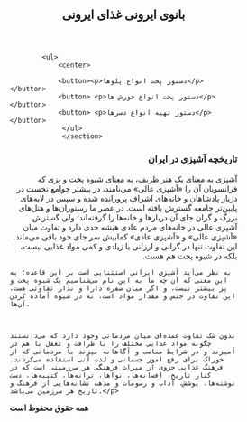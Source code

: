 <!DOCTYPE html>

<head>
    <link rel="stylesheet" type="text/css" href="style.css">
<title>lotfi</title>
<meta name="viewport" content="width=device-width, initial-scale=1">
<style>



/* Style the footer */
footer {
    background-color: rgb(66, 3, 63);
    padding: 10px;
    text-align: center;
    color: rgb(238, 119, 9);
}

</style>
</head>
<body>
<header>
  <h2>بانوی ایرونی غذای ایرونی</h2>

</header>

<section>
  
            <ul>  
                <center>

                <button><p>دستور پخت انواع پلوها</p></button>
                <button> <p>دستور پخت انواع خورش ها</p></button>
                <button> <p>دستور تهیه انواع دسرها</p></button>
                 </ul>
                 </section>

<h3 dir="rtl">تاریخچه آشپزی در ایران</h3>
<p dir="rtl">آشپزی به معنای یک هنر ظریف، به معنای شیوه پخت و پزی که فرانسویان آن را «آشپزی عالی» می‌نامند، در بیشتر جوامع نخست در دربار پادشاهان و خانه‌های اشراف پرورانده شده و سپس در لایه‌های پایین‌تر جامعه گسترش یافته است. در عصر ما رستوران‌ها و هتل‌های بزرگ و گران جای آن دربارها و خانه‌ها را گرفته‌اند؛ ولی گسترش آشپزی عالی در خانه‌های مردم عادی هیشه حدی دارد و تفاوت میان «آشپزی عالی» و «آشپزی عادی» کمابیش سر جای خود باقی می‌ماند. این تفاوت تنها در گرانی و ارزانی یا زیادی و کمی مواد غذایی نیست، بلکه در شیوه پخت هم هست.

 

    به نظر می‌آید آشپزی ایرانی استثنایی است بر این قاعده؛ به این معنی که آن چه ما به این نام می‌شناسیم یک شیوه پخت و پز بیشتر نیست، و اگر میان سفره دارا و ندار تفاوتی هست، این تفاوت در جنس و مقدار مواد است، نه در شیوه آماده کردن آن‌ها.
    
     
    
    بدون شک تفاوت عمده‌ای میان مردمانی وجود دارد که می‌دانستند چگونه مواد غذایی مختلف را با ظرافت و تعقل با هم در آمیزند و در شرایط مناسب و آگاهانه بپزند با مردمانی که از خوراک برای رفع امور جسمانی و لذت آنی استفاده می‌کردند. فرهنگ غذایی جزوی از میراث فرهنگی هر سرزمینی است که در کنار تاریخ، افسانه‌ها، نواها، ترانه‌ها، کتیبه‌ها، دست نوشته‌ها، پوشش، آداب و رسومات و مذهب نشانه‌هایی از فرهنگ و تاریخ هر سرزمین می‌باشد.</p>

<footer>
<b>
  <p>همه حقوق محفوظ است</p></b>
</footer>

</body>
</html>

<!DOCTYPE html>
<html lang="en">
<head>
<title>CSS Template</title>
<meta charset="utf-8">
<meta name="viewport" content="width=device-width, initial-scale=1">
<style>
* {
    box-sizing: border-box;
}
 
body {
    font-family: Arial, Helvetica, sans-serif;
}
 
/* Style the header */
header {
    background-color: rgb(54, 2, 50);
    padding: 30px;
    text-align: center;
    font-size: 35px;
    color: rgb(216, 133, 9);
}
 
/* Create two columns/boxes that floats next to each other */
nav {
    float: left;
    width: 30%;
    height: 300px; /* only for demonstration, should be removed */
    background: rgb(223, 120, 3);
    padding: 20px;
}
 
</html>
